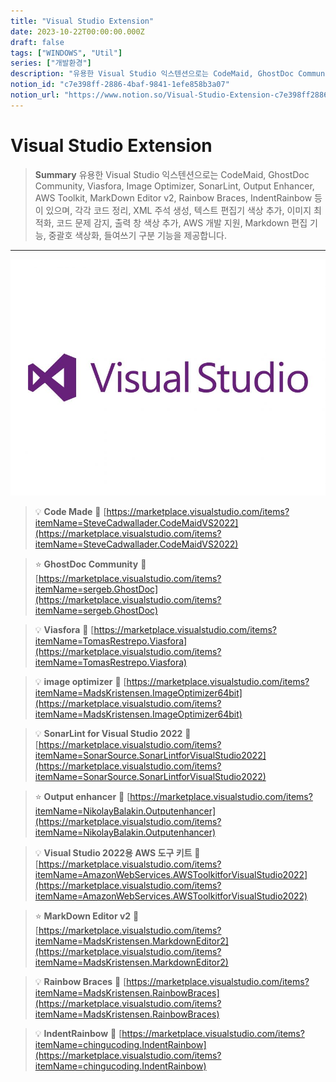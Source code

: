 ```yaml
---
title: "Visual Studio Extension"
date: 2023-10-22T00:00:00.000Z
draft: false
tags: ["WINDOWS", "Util"]
series: ["개발환경"]
description: "유용한 Visual Studio 익스텐션으로는 CodeMaid, GhostDoc Community, Viasfora, Image Optimizer, SonarLint, Output Enhancer, AWS Toolkit, MarkDown Editor v2, Rainbow Braces, IndentRainbow 등이 있으며, 각각 코드 정리, XML 주석 생성, 텍스트 편집기 색상 추가, 이미지 최적화, 코드 문제 감지, 출력 창 색상 추가, AWS 개발 지원, Markdown 편집 기능, 중괄호 색상화, 들여쓰기 구분 기능을 제공합니다."
notion_id: "c7e398ff-2886-4baf-9841-1efe858b3a07"
notion_url: "https://www.notion.so/Visual-Studio-Extension-c7e398ff28864baf98411efe858b3a07"
---
```


# Visual Studio Extension

> **Summary**
> 유용한 Visual Studio 익스텐션으로는 CodeMaid, GhostDoc Community, Viasfora, Image Optimizer, SonarLint, Output Enhancer, AWS Toolkit, MarkDown Editor v2, Rainbow Braces, IndentRainbow 등이 있으며, 각각 코드 정리, XML 주석 생성, 텍스트 편집기 색상 추가, 이미지 최적화, 코드 문제 감지, 출력 창 색상 추가, AWS 개발 지원, Markdown 편집 기능, 중괄호 색상화, 들여쓰기 구분 기능을 제공합니다.

---

![Image](image_c21190c01cd1.png)

> 💡 ****Code Made****
> 🔗 [https://marketplace.visualstudio.com/items?itemName=SteveCadwallader.CodeMaidVS2022](https://marketplace.visualstudio.com/items?itemName=SteveCadwallader.CodeMaidVS2022)
>
>

> ⭐ ****GhostDoc Community****
> 🔗 [https://marketplace.visualstudio.com/items?itemName=sergeb.GhostDoc](https://marketplace.visualstudio.com/items?itemName=sergeb.GhostDoc)
>
>

> 💡 ****Viasfora****
> 🔗 [https://marketplace.visualstudio.com/items?itemName=TomasRestrepo.Viasfora](https://marketplace.visualstudio.com/items?itemName=TomasRestrepo.Viasfora)
>
>

> 💡 ****image optimizer****
> 🔗 [https://marketplace.visualstudio.com/items?itemName=MadsKristensen.ImageOptimizer64bit](https://marketplace.visualstudio.com/items?itemName=MadsKristensen.ImageOptimizer64bit)
>
>

> 💡 ****SonarLint for Visual Studio 2022****
> 🔗 [https://marketplace.visualstudio.com/items?itemName=SonarSource.SonarLintforVisualStudio2022](https://marketplace.visualstudio.com/items?itemName=SonarSource.SonarLintforVisualStudio2022)
>
>

> ⭐ ****Output enhancer****
> 🔗 [https://marketplace.visualstudio.com/items?itemName=NikolayBalakin.Outputenhancer](https://marketplace.visualstudio.com/items?itemName=NikolayBalakin.Outputenhancer)
>
>

> 💡 ****Visual Studio 2022용 AWS 도구 키트****
> 🔗 [https://marketplace.visualstudio.com/items?itemName=AmazonWebServices.AWSToolkitforVisualStudio2022](https://marketplace.visualstudio.com/items?itemName=AmazonWebServices.AWSToolkitforVisualStudio2022)
>
>

> ⭐ **MarkDown Editor v2**
> 🔗 [https://marketplace.visualstudio.com/items?itemName=MadsKristensen.MarkdownEditor2](https://marketplace.visualstudio.com/items?itemName=MadsKristensen.MarkdownEditor2)
>
>

> 💡 **Rainbow Braces**
> 🔗 [https://marketplace.visualstudio.com/items?itemName=MadsKristensen.RainbowBraces](https://marketplace.visualstudio.com/items?itemName=MadsKristensen.RainbowBraces)
>
>

> 💡 ****IndentRainbow****
> 🔗 [https://marketplace.visualstudio.com/items?itemName=chingucoding.IndentRainbow](https://marketplace.visualstudio.com/items?itemName=chingucoding.IndentRainbow)
>
>


